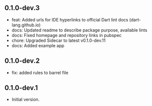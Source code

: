 ## 0.1.0-dev.3

- feat: Added urls for IDE hyperlinks to official Dart lint docs (dart-lang.github.io)
- docs: Updated readme to describe package purpose, available lints
- docs: Fixed homepage and repository links in pubspec
- chore: Upgraded Sidecar to latest v0.1.0-dev.11
- docs: Added example app

## 0.1.0-dev.2

- fix: added rules to barrel file

## 0.1.0-dev.1

- Initial version.
